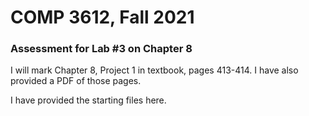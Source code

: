 # COMP 3612, Fall 2021
### Assessment for Lab #3 on Chapter 8

I will mark Chapter 8, Project 1 in textbook, pages 413-414. I have also provided a PDF of those pages.

I have provided the starting files here.


  
